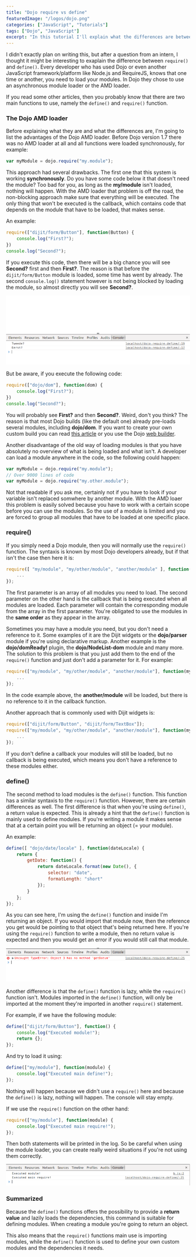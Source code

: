 ```yaml
---
title: "Dojo require vs define"
featuredImage: "/logos/dojo.png"
categories: ["JavaScript", "Tutorials"]
tags: ["Dojo", "JavaScript"]
excerpt: "In this tutorial I'll explain what the differences are between loading dependencies through require and define."
---
```


I didn't exactly plan on writing this, but after a question from an intern, I thought it might be interesting to exaplain the difference between `require()` and `define()`. Every developer who has used Dojo or even another JavaScript framework/platform like Node.js and RequireJS, knows that one time or another, you need to load your modules. In Dojo they chose to use an asynchronous module loader or the AMD loader.

If you read some other articles, then you probably know that there are two main functions to use, namely the `define()` and `require()` function.

### The Dojo AMD loader

Before explaining what they are and what the differences are, I'm going to list the advantages of the Dojo AMD loader. Before Dojo version 1.7 there was no AMD loader at all and all functions were loaded synchronously, for example:

```javascript
var myModule = dojo.require("my.module");
```

This approach had several drawbacks. The first one that this system is working **synchronously**. Do you have some code below it that doesn't need the module?  Too bad for you, as long as the **my/module** isn't loaded, nothing will happen. With the AMD loader that problem is off the road, the non-blocking approach make sure that everything will be executed. The only thing that won't be executed is the callback, which contains code that depends on the module that have to be loaded, that makes sense.

An example:

```javascript
require(["dijit/form/Button"], function(Button) {
    console.log("First?");
})
console.log("Second?");
```

If you execute this code, then there will be a big chance you will see **Second?** first and then **First?**. The reason is that before the `dijit/form/Button` module is loaded, some time has went by already. The second `console.log()` statement however is not being blocked by loading the module, so almost directly you will see **Second?**.

![console-async-amd](./images/console-async-amd.png)

But be aware, if you execute the following code:

```javascript
require(["dojo/dom"], function(dom) {
    console.log("First?");
})
console.log("Second?");
```

You will probably see **First?** and then **Second?**. Weird, don't you think? The reason is that most Dojo builds (like the default one) already pre-loads several modules, including **dojo/dom**. If you want to create your own custom build you can read [this article](http://dojotoolkit.org/documentation/tutorials/1.9/build/) or you use the Dojo [web builder](http://build.dojotoolkit.org).

Another disadvantage of the old way of loading modules is that you have absolutely no overview of what is being loaded and what isn't. A developer can load a module anywhere in the code, so the following could happen:

```javascript
var myModule = dojo.require("my.module");
// Over 9000 lines of code
var myModule = dojo.require("my.other.module");
```

Not that readable if you ask me, certainly not if you have to look if your variable isn't replaced somwhere by another module. With the AMD loaer this problem is easily solved because you have to work with a certain scope before you can use the modules. So the use of a module is limited and you are forced to group all modules that have to be loaded at one specific place.

### require()

If you simply need a Dojo module, then you will normally use the `require()` function. The syntaxis is known by most Dojo developers already, but if that isn't the case then here it is:

```javascript
require([ "my/module", "my/other/module", "another/module" ], function(myModule, myOtherModule, anotherModule) {
    ...
});
```

The first parameter is an array of all modules you need to load. The second parameter on the other hand is the callback that is being executed when all modules are loaded. Each parameter will contain the corresponding module from the array in the first parameter. You're obligated to use the modules in the **same order** as they appear in the array.

Sometimes you may have a module you need, but you don't need a reference to it. Some examples of it are the Dijit widgets or the **dojo/parser** module if you're using declarative markup. Another example is the **dojo/domReady!** plugin, the **dojo/NodeList-dom** module and many more. The solution to this problem is that you just add them to the end of the  `require()` function and just don't add a parameter for it. For example:

```javascript
require(["my/module", "my/other/module", "another/module"], function(myModule, myOtherModule) {
    ...
});
```

In the code example above, the **another/module** will be loaded, but there is no reference to it in the callback function.

Another approach that is commonly used with Dijit widgets is:

```javascript
require(["dijit/form/Button", "dijit/form/TextBox"]);
require(["my/module", "my/other/module", "another/module"], function(myModule, myOtherModule) {
    ...
});
```

If you don't define a callback your modules will still be loaded, but no callback is being executed, which means you don't have a reference to these modules either.

### define()

The second method to load modules is the  `define()` function. This function has a similar syntaxis to the `require()` function. However, there are certain differences as well. The first difference is that when you're using `define()`, a return value is expected. This is already a hint that the `define()` function is mainly used to define modules. If you're writing a module it makes sense that at a certain point you will be returning an object (= your module).

An example:

```javascript
define([ "dojo/date/locale" ], function(dateLocale) {
    return {
        getDate: function() {
            return dateLocale.format(new Date(), {
                selector: "date",
                formatLength: "short"
            });
        }
    };
});
```

As you can see here, I'm using the `define()` function and inside I'm returning an object. If you would import that module now, then the reference you get would be pointing to that object that's being returned here. If you're using the `require()` function to write a module, then no return value is expected and then you would get an error if you would still call that module.

![failure-require](./images/failure-require.png)

Another difference is that the `define()` function is lazy, while the `require()` function isn't. Modules imported in the `define()` function, will only be imported at the moment they're imported in another  `require()` statement.

For example, if we have the following module:

```javascript
define(["dijit/form/Button"], function() {
    console.log("Executed module!");
    return {};
});
```

And try to load it using:

```javascript
define(["my/module"], function(module) {
    console.log("Executed main define!");
});
```

Nothing will happen because we didn't use a `require()` here and because the  `define()` is lazy, nothing will happen. The console will stay empty.

If we use the `require()` function on the other hand:

```javascript
require(["my/module"], function(module) {
    console.log("Executed main require!");
});
```

Then both statements will be printed in the log. So be careful when using the module loader, you can create really weird situations if you're not using them correctly.

![require-vs-define](./images/require-vs-define.png)

### Summarized

Because the `define()` functions offers the possibility to provide a **return value** and lazily loads the dependencies, this command is suitable for defining modules. When creating a module you're going to return an object.

This also means that the `require()` functions main use is importing modules, while the `define()` function is used to define your own custom modules and the dependencies it needs.
